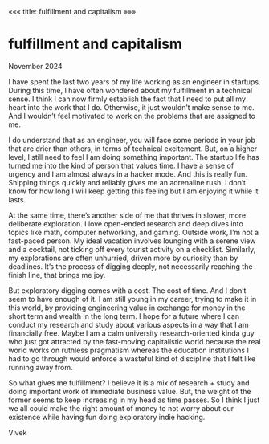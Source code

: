 «««
title: fulfillment and capitalism
»»»

# fulfillment and capitalism

November 2024

I have spent the last two years of my life working as an engineer in startups. During this time, I have often wondered about my fulfillment in a technical sense. I think I can now firmly establish the fact that I need to put all my heart into the work that I do. Otherwise, it just wouldn’t make sense to me. And I wouldn’t feel motivated to work on the problems that are assigned to me.

I do understand that as an engineer, you will face some periods in your job that are drier than others, in terms of technical excitement. But, on a higher level, I still need to feel I am doing something important. The startup life has turned me into the kind of person that values time. I have a sense of urgency and I am almost always in a hacker mode. And this is really fun. Shipping things quickly and reliably gives me an adrenaline rush. I don’t know for how long I will keep getting this feeling but I am enjoying it while it lasts.

At the same time, there’s another side of me that thrives in slower, more deliberate exploration. I love open-ended research and deep dives into topics like math, computer networking, and gaming. Outside work, I’m not a fast-paced person. My ideal vacation involves lounging with a serene view and a cocktail, not ticking off every tourist activity on a checklist. Similarly, my explorations are often unhurried, driven more by curiosity than by deadlines. It’s the process of digging deeply, not necessarily reaching the finish line, that brings me joy.

But exploratory digging comes with a cost. The cost of time. And I don’t seem to have enough of it. I am still young in my career, trying to make it in this world, by providing engineering value in exchange for money in the short term and wealth in the long term. I hope for a future where I can conduct my research and study about various aspects in a way that I am financially free. Maybe I am a calm university research-oriented kinda guy who just got attracted by the fast-moving capitalistic world because the real world works on ruthless pragmatism whereas the education institutions I had to go through would enforce a wasteful kind of discipline that I felt like running away from.

So what gives me fulfillment? I believe it is a mix of research + study and doing important work of immediate business value. But, the weight of the former seems to keep increasing in my head as time passes. So I think I just we all could make the right amount of money to not worry about our existence while having fun doing exploratory indie hacking.

Vivek
